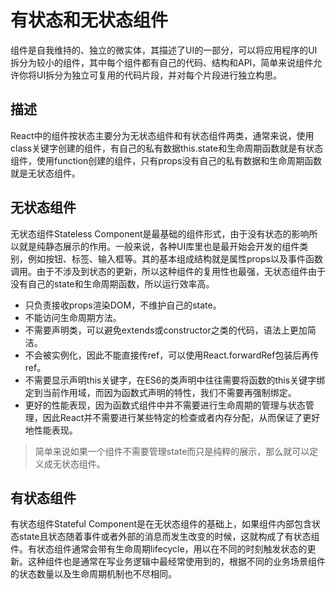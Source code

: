 # 有状态和无状态组件
组件是自我维持的、独立的微实体，其描述了UI的一部分，可以将应用程序的UI拆分为较小的组件，其中每个组件都有自己的代码、结构和API，简单来说组件允许你将UI拆分为独立可复用的代码片段，并对每个片段进行独立构思。

## 描述
React中的组件按状态主要分为无状态组件和有状态组件两类，通常来说，使用class关键字创建的组件，有自己的私有数据this.state和生命周期函数就是有状态组件，使用function创建的组件，只有props没有自己的私有数据和生命周期函数就是无状态组件。

## 无状态组件
无状态组件Stateless Component是最基础的组件形式，由于没有状态的影响所以就是纯静态展示的作用。一般来说，各种UI库里也是最开始会开发的组件类别，例如按钮、标签、输入框等。其的基本组成结构就是属性props以及事件函数调用。由于不涉及到状态的更新，所以这种组件的复用性也最强，无状态组件由于没有自己的state和生命周期函数，所以运行效率高。

- 只负责接收props渲染DOM，不维护自己的state。
- 不能访问生命周期方法。
- 不需要声明类，可以避免extends或constructor之类的代码，语法上更加简洁。
- 不会被实例化，因此不能直接传ref，可以使用React.forwardRef包装后再传ref。
- 不需要显示声明this关键字，在ES6的类声明中往往需要将函数的this关键字绑定到当前作用域，而因为函数式声明的特性，我们不需要再强制绑定。
- 更好的性能表现，因为函数式组件中并不需要进行生命周期的管理与状态管理，因此React并不需要进行某些特定的检查或者内存分配，从而保证了更好地性能表现。

> 简单来说如果一个组件不需要管理state而只是纯粹的展示，那么就可以定义成无状态组件。

## 有状态组件
有状态组件Stateful Component是在无状态组件的基础上，如果组件内部包含状态state且状态随着事件或者外部的消息而发生改变的时候，这就构成了有状态组件。有状态组件通常会带有生命周期lifecycle，用以在不同的时刻触发状态的更新。这种组件也是通常在写业务逻辑中最经常使用到的，根据不同的业务场景组件的状态数量以及生命周期机制也不尽相同。